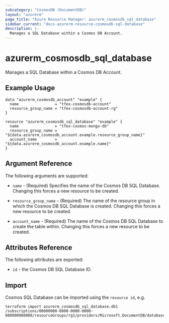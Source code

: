 ```yaml
---
subcategory: "CosmosDB (DocumentDB)"
layout: "azurerm"
page_title: "Azure Resource Manager: azurerm_cosmosdb_sql_database"
sidebar_current: "docs-azurerm-resource-cosmosdb-sql-database"
description: |-
  Manages a SQL Database within a Cosmos DB Account.
---
```


# azurerm_cosmosdb_sql_database

Manages a SQL Database within a Cosmos DB Account.

## Example Usage

```hcl
data "azurerm_cosmosdb_account" "example" {
  name                = "tfex-cosmosdb-account"
  resource_group_name = "tfex-cosmosdb-account-rg"
}

resource "azurerm_cosmosdb_sql_database" "example" {
  name                = "tfex-cosmos-mongo-db"
  resource_group_name = "${data.azurerm_cosmosdb_account.example.resource_group_name}"
  account_name        = "${data.azurerm_cosmosdb_account.example.name}"
}
```

## Argument Reference

The following arguments are supported:

* `name` - (Required) Specifies the name of the Cosmos DB SQL Database. Changing this forces a new resource to be created.

* `resource_group_name` - (Required) The name of the resource group in which the Cosmos DB SQL Database is created. Changing this forces a new resource to be created.

* `account_name` - (Required) The name of the Cosmos DB SQL Database to create the table within. Changing this forces a new resource to be created.


## Attributes Reference

The following attributes are exported:

* `id` - the Cosmos DB SQL Database ID.

## Import

Cosmos SQL Database can be imported using the `resource id`, e.g.

```shell
terraform import azurerm_cosmosdb_sql_database.db1 /subscriptions/00000000-0000-0000-0000-000000000000/resourceGroups/rg1/providers/Microsoft.DocumentDB/databaseAccounts/account1/apis/sql/databases/db1
```
